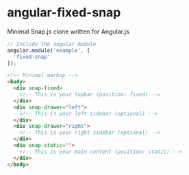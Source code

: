 angular-fixed-snap
==================

Minimal Snap.js clone written for Angular.js

```javascript
// Include the angular module
angular.module('example', [
  'fixed-snap'
]);
```

```html
<!-- Minimal markup -->
<body>
  <div snap-fixed>
    <!-- This is your topbar (position: fixed) -->
  </div>
  <div snap-drawer="left">
    <!-- This is your left sidebar (optional) -->
  </div>
  <div snap-drawer="right">
    <!-- This is your right sidebar (optional) -->
  </div>
  <div snap-static="">
    <!-- This is your main content (position: static) -->
  </div>
</body>
```
